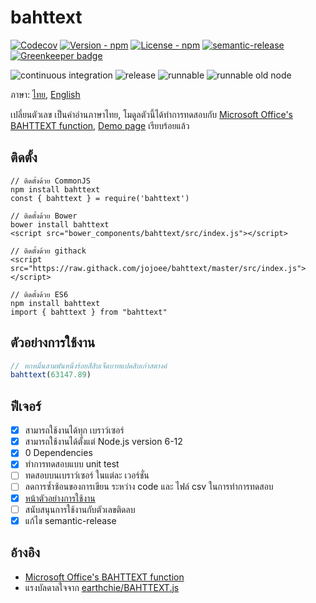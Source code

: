 # bahttext

[![Codecov](https://img.shields.io/codecov/c/github/jojoee/bahttext.svg)](https://codecov.io/github/jojoee/bahttext)
[![Version - npm](https://img.shields.io/npm/v/bahttext.svg)](https://www.npmjs.com/package/bahttext)
[![License - npm](https://img.shields.io/npm/l/bahttext.svg)](http://opensource.org/licenses/MIT)
[![semantic-release](https://img.shields.io/badge/%20%20%F0%9F%93%A6%F0%9F%9A%80-semantic--release-e10079.svg?style=flat-square)](https://github.com/semantic-release/semantic-release) [![Greenkeeper badge](https://badges.greenkeeper.io/jojoee/bahttext.svg)](https://greenkeeper.io/)

![continuous integration](https://github.com/jojoee/bahttext/workflows/continuous%20integration/badge.svg?branch=master)
![release](https://github.com/jojoee/bahttext/workflows/release/badge.svg?branch=master)
![runnable](https://github.com/jojoee/bahttext/workflows/runnable/badge.svg?branch=master)
![runnable old node](https://github.com/jojoee/bahttext/workflows/runnable%20old%20node/badge.svg?branch=master)

ภาษา: [ไทย](https://github.com/jojoee/bahttext/blob/master/README.md), [English](https://github.com/jojoee/bahttext/blob/master/README-en.md)

เปลี่ยนตัวเลข เป็นคำอ่านภาษาไทย, โมดูลตัวนี้ได้ทำการทดสอบกับ [Microsoft Office's BAHTTEXT function](https://support.office.com/en-us/article/BAHTTEXT-function-5ba4d0b4-abd3-4325-8d22-7a92d59aab9c), [Demo page](https://jojoee.github.io/bahttext/) เรียบร้อยแล้ว

## ติดตั้ง

```
// ติดตั้งด้วย CommonJS
npm install bahttext
const { bahttext } = require('bahttext')

// ติดตั้งด้วย Bower
bower install bahttext
<script src="bower_components/bahttext/src/index.js"></script>

// ติดตั้งด้วย githack
<script src="https://raw.githack.com/jojoee/bahttext/master/src/index.js"></script>

// ติดตั้งด้วย ES6
npm install bahttext
import { bahttext } from "bahttext"
```

## ตัวอย่างการใช้งาน

```javascript
// หกหมื่นสามพันหนึ่งร้อยสี่สิบเจ็ดบาทแปดสิบเก้าสตางค์
bahttext(63147.89)
```

## ฟีเจอร์
- [x] สามารถใช้งานได้ทุก เบราว์เซอร์
- [x] สามารถใช้งานได้ตั้งแต่ Node.js version 6-12
- [x] 0 Dependencies
- [x] ทำการทดสอบแบบ unit test
- [ ] ทดสอบบนเบราว์เซอร์ ในแต่ละ เวอร์ชั่น
- [ ] ลดการซ้ำซ้อนของการเขียน ระหว่าง code และ ไฟล์ csv ในการทำการทดสอบ
- [x] [หน้าตัวอย่างการใช้งาน](https://jojoee.github.io/bahttext/)
- [ ] สนับสนุนการใช้งานกับตัวเลขติดลบ
- [x] แก้ไข semantic-release

## อ้างอิง
- [Microsoft Office's BAHTTEXT function](https://support.office.com/en-us/article/BAHTTEXT-function-5ba4d0b4-abd3-4325-8d22-7a92d59aab9c)
- แรงบัลดาลใจจาก [earthchie/BAHTTEXT.js](https://github.com/earthchie/BAHTTEXT.js)
